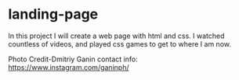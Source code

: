 # landing-page

In this project I will create a web page with html and css. I watched countless of videos, and played css games to get to where I am now.


Photo Credit-Dmitriy Ganin
contact info: https://www.instagram.com/ganinph/